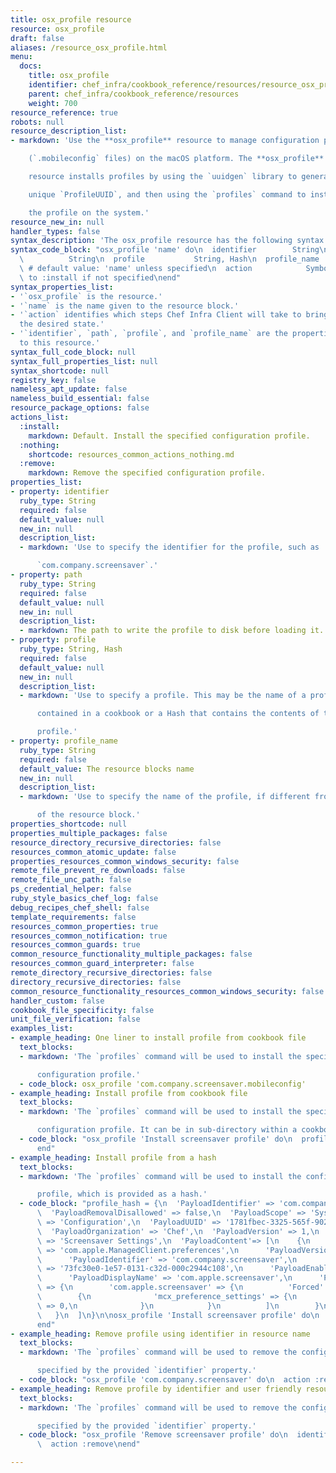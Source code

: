 ```yaml
---
title: osx_profile resource
resource: osx_profile
draft: false
aliases: /resource_osx_profile.html
menu:
  docs:
    title: osx_profile
    identifier: chef_infra/cookbook_reference/resources/resource_osx_profile.md osx_profile
    parent: chef_infra/cookbook_reference/resources
    weight: 700
resource_reference: true
robots: null
resource_description_list:
- markdown: 'Use the **osx_profile** resource to manage configuration profiles

    (`.mobileconfig` files) on the macOS platform. The **osx_profile**

    resource installs profiles by using the `uuidgen` library to generate a

    unique `ProfileUUID`, and then using the `profiles` command to install

    the profile on the system.'
resource_new_in: null
handler_types: false
syntax_description: 'The osx_profile resource has the following syntax:'
syntax_code_block: "osx_profile 'name' do\n  identifier        String\n  path    \
  \          String\n  profile           String, Hash\n  profile_name      String\
  \ # default value: 'name' unless specified\n  action            Symbol # defaults\
  \ to :install if not specified\nend"
syntax_properties_list:
- '`osx_profile` is the resource.'
- '`name` is the name given to the resource block.'
- '`action` identifies which steps Chef Infra Client will take to bring the node into
  the desired state.'
- '`identifier`, `path`, `profile`, and `profile_name` are the properties available
  to this resource.'
syntax_full_code_block: null
syntax_full_properties_list: null
syntax_shortcode: null
registry_key: false
nameless_apt_update: false
nameless_build_essential: false
resource_package_options: false
actions_list:
  :install:
    markdown: Default. Install the specified configuration profile.
  :nothing:
    shortcode: resources_common_actions_nothing.md
  :remove:
    markdown: Remove the specified configuration profile.
properties_list:
- property: identifier
  ruby_type: String
  required: false
  default_value: null
  new_in: null
  description_list:
  - markdown: 'Use to specify the identifier for the profile, such as

      `com.company.screensaver`.'
- property: path
  ruby_type: String
  required: false
  default_value: null
  new_in: null
  description_list:
  - markdown: The path to write the profile to disk before loading it.
- property: profile
  ruby_type: String, Hash
  required: false
  default_value: null
  new_in: null
  description_list:
  - markdown: 'Use to specify a profile. This may be the name of a profile

      contained in a cookbook or a Hash that contains the contents of the

      profile.'
- property: profile_name
  ruby_type: String
  required: false
  default_value: The resource blocks name
  new_in: null
  description_list:
  - markdown: 'Use to specify the name of the profile, if different from the name

      of the resource block.'
properties_shortcode: null
properties_multiple_packages: false
resource_directory_recursive_directories: false
resources_common_atomic_update: false
properties_resources_common_windows_security: false
remote_file_prevent_re_downloads: false
remote_file_unc_path: false
ps_credential_helper: false
ruby_style_basics_chef_log: false
debug_recipes_chef_shell: false
template_requirements: false
resources_common_properties: true
resources_common_notification: true
resources_common_guards: true
common_resource_functionality_multiple_packages: false
resources_common_guard_interpreter: false
remote_directory_recursive_directories: false
directory_recursive_directories: false
common_resource_functionality_resources_common_windows_security: false
handler_custom: false
cookbook_file_specificity: false
unit_file_verification: false
examples_list:
- example_heading: One liner to install profile from cookbook file
  text_blocks:
  - markdown: 'The `profiles` command will be used to install the specified

      configuration profile.'
  - code_block: osx_profile 'com.company.screensaver.mobileconfig'
- example_heading: Install profile from cookbook file
  text_blocks:
  - markdown: 'The `profiles` command will be used to install the specified

      configuration profile. It can be in sub-directory within a cookbook.'
  - code_block: "osx_profile 'Install screensaver profile' do\n  profile 'screensaver/com.company.screensaver.mobileconfig'\n\
      end"
- example_heading: Install profile from a hash
  text_blocks:
  - markdown: 'The `profiles` command will be used to install the configuration

      profile, which is provided as a hash.'
  - code_block: "profile_hash = {\n  'PayloadIdentifier' => 'com.company.screensaver',\n\
      \  'PayloadRemovalDisallowed' => false,\n  'PayloadScope' => 'System',\n  'PayloadType'\
      \ => 'Configuration',\n  'PayloadUUID' => '1781fbec-3325-565f-9022-8aa28135c3cc',\n\
      \  'PayloadOrganization' => 'Chef',\n  'PayloadVersion' => 1,\n  'PayloadDisplayName'\
      \ => 'Screensaver Settings',\n  'PayloadContent'=> [\n    {\n      'PayloadType'\
      \ => 'com.apple.ManagedClient.preferences',\n      'PayloadVersion' => 1,\n\
      \      'PayloadIdentifier' => 'com.company.screensaver',\n      'PayloadUUID'\
      \ => '73fc30e0-1e57-0131-c32d-000c2944c108',\n      'PayloadEnabled' => true,\n\
      \      'PayloadDisplayName' => 'com.apple.screensaver',\n      'PayloadContent'\
      \ => {\n        'com.apple.screensaver' => {\n          'Forced' => [\n    \
      \        {\n              'mcx_preference_settings' => {\n                'idleTime'\
      \ => 0,\n              }\n            }\n          ]\n        }\n      }\n \
      \   }\n  ]\n}\n\nosx_profile 'Install screensaver profile' do\n  profile profile_hash\n\
      end"
- example_heading: Remove profile using identifier in resource name
  text_blocks:
  - markdown: 'The `profiles` command will be used to remove the configuration profile

      specified by the provided `identifier` property.'
  - code_block: "osx_profile 'com.company.screensaver' do\n  action :remove\nend"
- example_heading: Remove profile by identifier and user friendly resource name
  text_blocks:
  - markdown: 'The `profiles` command will be used to remove the configuration profile

      specified by the provided `identifier` property.'
  - code_block: "osx_profile 'Remove screensaver profile' do\n  identifier 'com.company.screensaver'\n\
      \  action :remove\nend"

---
```

